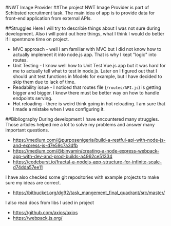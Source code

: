 #NWT Image Provider
##The project
NWT Image Provider is part of Schibsted recruitment task.
The main idea of app is to provide data for front-end application from external APIs.

##Struggles
Here I will try to describie things about I was not sure during development. Also i will point out here things, what I think I would do better if I spentmore time on project.
* MVC approach - well I am familiar with MVC but I did not know how to actually implement it into node.js app. That is why I kept "logic" into routes.
* Unit Testing - I know well how to Unit Test Vue.js app but it was hard for me to actually tell what to test in node.js. Later on I figured out that I should unit test functions in Models for example, but I have decided to skip them due to lack of time.
* Readability issue - I noticed that routes file (`/routes/API.js`) is getting bigger and bigger. I know there must be better way on how to handle endpoints serving. 
* Hot reloading - there is weird think going in hot reloading. I am sure that I made a mistake when I was configuring it.

##Bibliography
During development I have encountered many struggles. Those articles helped me a lot to solve my problems and answer many important questions.

* https://medium.com/@purposenigeria/build-a-restful-api-with-node-js-and-express-js-d7e59c7a3dfb
* https://medium.com/@binyamin/creating-a-node-express-webpack-app-with-dev-and-prod-builds-a4962ce51334
* https://codeburst.io/fractal-a-nodejs-app-structure-for-infinite-scale-d74dda57ee11

I have also checked some git repositories with example projects to make sure my ideas are correct.

* https://bitbucket.org/dg92/task_mangement_final_quadrant/src/master/

I also read docs from libs I used in project
* https://github.com/axios/axios
* https://webpack.js.org/
